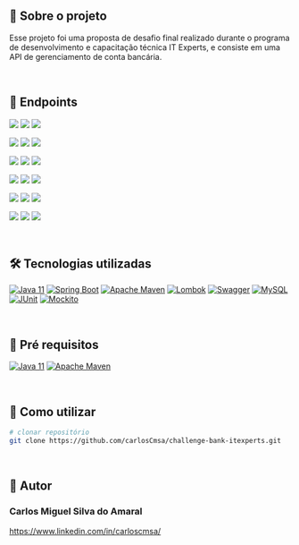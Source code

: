 </br>

## 📃 Sobre o projeto

Esse projeto foi uma proposta de desafio final realizado durante o programa de desenvolvimento e capacitação técnica IT Experts, e consiste em uma API de gerenciamento de conta bancária.


</br> 

## 🎯 Endpoints

[![](https://img.shields.io/badge/get-FFFF00?style=for-the-badge)](#)
[![](https://img.shields.io/badge//api/v1/accounts-FF00FF?style=for-the-badge)](#)
[![](https://img.shields.io/badge/busca%20todas%20as%20contas%20existentes%20e%20retorna%20o%20resultado%20paginado.-00FFFF?style=for-the-badge)](#)

[![](https://img.shields.io/badge/post-FFFF00?style=for-the-badge)](#)
[![](https://img.shields.io/badge//api/v1/accounts-FF00FF?style=for-the-badge)](#)
[![](https://img.shields.io/badge/cria%20uma%20nova%20conta.-00FFFF?style=for-the-badge)](#)

[![](https://img.shields.io/badge/get-FFFF00?style=for-the-badge)](#)
[![](https://img.shields.io/badge//api/v1/accounts/%7Bid%7D-FF00FF?style=for-the-badge)](#)
[![](https://img.shields.io/badge/busca%20uma%20conta%20existente,%20pelo%20Id%20informado.-00FFFF?style=for-the-badge)](#)

[![](https://img.shields.io/badge/delete-FFFF00?style=for-the-badge)](#)
[![](https://img.shields.io/badge//api/v1/accounts/%7Bid%7D-FF00FF?style=for-the-badge)](#)
[![](https://img.shields.io/badge/deleta%20uma%20conta%20existente.-00FFFF?style=for-the-badge)](#)

[![](https://img.shields.io/badge/post-FFFF00?style=for-the-badge)](#)
[![](https://img.shields.io/badge//api/v1/accounts/%7Bid%7D/cards-FF00FF?style=for-the-badge)](#)
[![](https://img.shields.io/badge/cria%20um%20novo%20cart%C3%A3o%20para%20uma%20conta%20existente.-00FFFF?style=for-the-badge)](#)

[![](https://img.shields.io/badge/delete-FFFF00?style=for-the-badge)](#)
[![](https://img.shields.io/badge//api/v1/accounts/%7BidAccount%7D/cards/%7BidCard%7D-FF00FF?style=for-the-badge)](#)
[![](https://img.shields.io/badge/deleta%20um%20cart%C3%A3o%20de%20uma%20conta%20existente.-00FFFF?style=for-the-badge)](#)


</br>
  
## 🛠️ Tecnologias utilizadas

[![Java 11](https://img.shields.io/badge/Java%2011-FF4500?style=for-the-badge)](#)
[![Spring Boot](https://img.shields.io/badge/Spring%20Boot-00FF7F?style=for-the-badge)](#)
[![Apache Maven](https://img.shields.io/badge/Apache%20Maven-9932CC?style=for-the-badge)](#)
[![Lombok](https://img.shields.io/badge/Lombok-FFD700?style=for-the-badge)](#)
[![Swagger](https://img.shields.io/badge/Swagger-FF00FF?style=for-the-badge)](#)
[![MySQL](https://img.shields.io/badge/MySQL-4682B4?style=for-the-badge)](#)
[![JUnit](https://img.shields.io/badge/JUnit%205-B22222?style=for-the-badge)](#)
[![Mockito](https://img.shields.io/badge/Mockito-7CFC00?style=for-the-badge)](#)


</br>

## 📝 Pré requisitos
[![Java 11](https://img.shields.io/badge/Java%2011-00FF00?style=for-the-badge)](#) 
[![Apache Maven](https://img.shields.io/badge/Apache%20Maven-00FA9A?style=for-the-badge)](#)


</br>

## 🔬 Como utilizar

```bash 
# clonar repositório 
git clone https://github.com/carlosCmsa/challenge-bank-itexperts.git
```


</br>

## 🧠 Autor
### Carlos Miguel Silva do Amaral
https://www.linkedin.com/in/carloscmsa/
